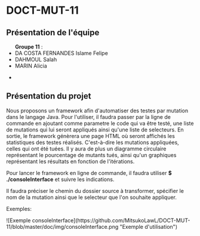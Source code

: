 DOCT-MUT-11
==

Présentation de l'équipe
-
<ul><b> Groupe 11</b> :
<li>DA COSTA FERNANDES	Islame Felipe</li>
<li>DAHMOUL	Salah</li>
<li>MARIN Alicia</li>
</ul>

-

Présentation du projet
-

<p>Nous proposons un framework afin d'automatiser des testes par mutation dans le langage Java. Pour l'utiliser, il faudra passer par la ligne de commande en ajoutant comme parametre le code qui va être testé, une liste de mutations qui lui seront appliqués ainsi qu'une liste de selecteurs.
En sortie, le framework génèrera une page HTML où seront affichés les statistiques des testes réalisés. C'est-à-dire les mutations appliquées, celles qui ont été tuées. Il y aura de plus un diagramme circulaire représentant le pourcentage de mutants tués, ainsi qu'un graphiques représentant les résultats en fonction de l'itérations.</p>

<p>Pour lancer le framework en ligne de commande, il faudra utiliser <b>$ ./consoleInterface</b> et suivre les indications. </p>
<p> Il faudra préciser le chemin du dossier source à transformer, spécifier le nom de la mutation ainsi que le selecteur que l'on souhaite appliquer. </p>
<!-- <p><b> -s </b> pour le code source qui va être testé. (obligatoire).</p>
<p><b> -m </b> pour l’ensemble de mutation qui seront appliquées. Les mutations doivent être spécifiées par sont code (cf spécifications.md). </p>   -->

<!-- En suite, il est possible de spécifier les sélecteurs avec les commandes: -->

<!-- <p><b> -t </b> pour appliquer toutes les mutations au programme.</p>
<p><b> -f </b> pour appliquer une seule mutation au programme à la fois</p>
<p><b> -c </b> pour appliquer des combinaisons spécifiques des mutations. Cette commande sera suivie par un sous-ensemble spécifié par <b> -m </b>, qui représentent une combinaison. La commande <b> -c </b> peut être répétée plusieurs fois, en symbolisant qui plusieurs combinaisons seront appliquées à la fois. </p>    -->
<p>Exemples:</p>
![Exemple consoleInterface](https://github.com/MitsukoLawL/DOCT-MUT-11/blob/master/doc/img/consoleInterface.png "Exemple d'utilisation")
